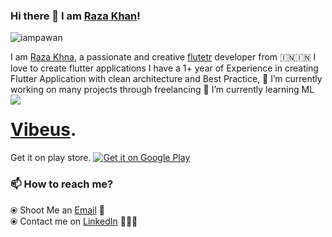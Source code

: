 ### Hi there 👋 I am [Raza Khan](https://www.linkedin.com/in/thisisrazakhan/)!
<p align="left"> <img src="https://komarev.com/ghpvc/?username=iampawan&label=Views&color=blue&style=plastic" alt="iampawan" /> </p>


I am [Raza Khna](https://instagram.com/thisisrazakhan), a passionate and creative [flutetr](https://flutter.dev/) developer from 🇮🇳🇮🇳 
I love to create flutter applications I have a 1+ year of Experience in creating Flutter Application with clean architecture and Best Practice,
🔭 I’m currently working on many projects through freelancing 🌱 I’m currently learning ML
<img align="left" src="https://github-readme-stats.vercel.app/api/top-langs/?username=razakhan4772&theme=dart" />
# [Vibeus](https://github.com/vibeus-con).
Get it on play store.
<a href="https://play.google.com/store/apps/details?id=com.vc.vibeus&pcampaignid=pcampaignidMKT-Other-global-all-co-prtnr-py-PartBadge-Mar2515-1">
<img alt="Get it on Google Play" src="https://play.google.com/intl/en_us/badges/static/images/badges/en_badge_web_generic.png" />	</a>
 
 ### 📫 How to reach me?
  ⦿ Shoot Me an [Email](mailto:onlyforprofessionaluse08@gmail.com) 💌 <br>
  ⦿ Contact me on [LinkedIn](https://www.linkedin.com/in/thisisrazakhan) 👨🏻‍💻 <br>



